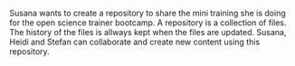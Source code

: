 Susana wants to create a repository to share the mini training she is doing for the open science trainer bootcamp. A repository is a collection of files. The history of the files is allways kept when the files are updated. Susana, Heidi and Stefan can collaborate and create new content using this repository.
